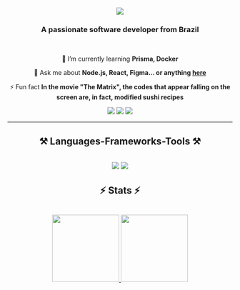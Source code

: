<h1 align="center">
    <img src="https://readme-typing-svg.herokuapp.com/?font=Righteous&size=35&center=true&vCenter=true&width=500&height=70&duration=4000&lines=Hi+There!+👋;+I'm+Guilherme+henrique!;" />
</h1>

<h3 align="center">A passionate software developer from Brazil </h3>

<br/>

<div align="center">
 
🌱 I’m currently learning **Prisma, Docker**

💬 Ask me about **Node.js, React, Figma... or anything [here](https://github.com/Guihenrique62/Guihenrique62/issues)**

⚡ Fun fact **In the movie "The Matrix", the codes that appear falling on the screen are, in fact, modified sushi recipes**

 </div>

 <div align="center">
  <a href="https://portfolio-delta-drab-91.vercel.app" target="_blank"><img src="https://img.shields.io/badge/Portfolio-FF5722?style=for-the-badge&logo=todoist&logoColor=white" target="_blank" /></a>
  <a href="https://mailto:guilhermeportosantos1@gmail.com"><img src="https://img.shields.io/badge/-Gmail-%23333?style=for-the-badge&logo=gmail&logoColor=white" target="_blank"></a>
  <a href="https://www.linkedin.com/in/GuiHenriquePorto" target="_blank"><img src="https://img.shields.io/badge/-LinkedIn-%230077B5?style=for-the-badge&logo=linkedin&logoColor=white" target="_blank"></a> 
</div>

<hr/>
 
<h2 align="center">⚒️ Languages-Frameworks-Tools ⚒️</h2>
<br/>
<div align="center">
    <img src="https://skillicons.dev/icons?i=html,css,sass,tailwind,bootstrap,react,figma,git,babel,postman,vercel" />
    <img src="https://skillicons.dev/icons?i=javascript,typescript,nodejs,express,nextjs,python,fastapi,mongodb,mysql,sqlite,prisma" /><br>
</div>

<h2 align="center">⚡ Stats ⚡</h2>
<br/>

<div align="center">
  <a href="https://github.com/Guihenrique62">
  <img height="150em"  src="https://github-readme-stats.vercel.app/api?username=Guihenrique62&show_icons=true&theme=radical&include_all_commits=true&count_private=true"/>
  <img height="150em"  src="https://github-readme-stats.vercel.app/api/top-langs/?username=Guihenrique62&layout=compact&langs_count=7&theme=radical"/>
</div>  
    
  

  

